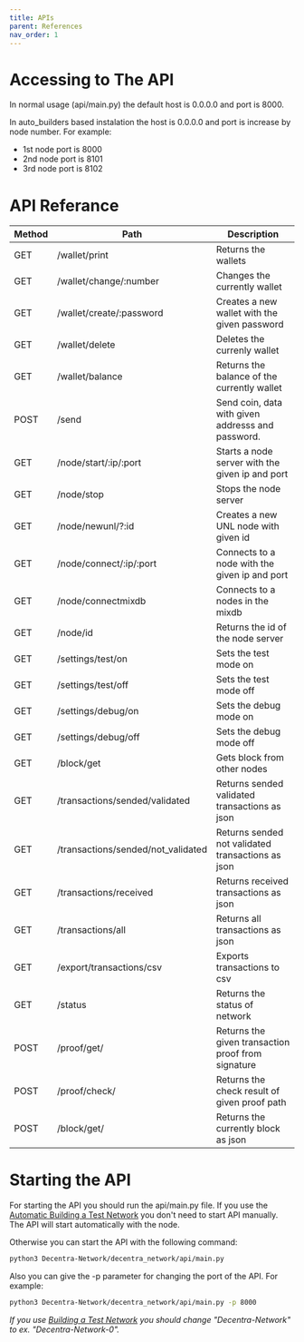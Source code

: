 ```yaml
---
title: APIs
parent: References
nav_order: 1
---
```


# Accessing to The API

In normal usage (api/main.py) the default host is 0.0.0.0 and port is 8000.

In auto_builders based instalation the host is 0.0.0.0 and port is
increase by node number. For example:

- 1st node port is 8000
- 2nd node port is 8101
- 3rd node port is 8102

# API Referance

| Method | Path                               | Description                                        |
| ------ | ---------------------------------- | -------------------------------------------------- |
| GET    | /wallet/print                      | Returns the wallets                                |
| GET    | /wallet/change/:number             | Changes the currently wallet                       |
| GET    | /wallet/create/:password           | Creates a new wallet with the given password       |
| GET    | /wallet/delete                     | Deletes the currenly wallet                        |
| GET    | /wallet/balance                    | Returns the balance of the currently wallet        |
| POST   | /send                              | Send coin, data with given addresss and password.  |
| GET    | /node/start/:ip/:port              | Starts a node server with the given ip and port    |
| GET    | /node/stop                         | Stops the node server                              |
| GET    | /node/newunl/?:id                  | Creates a new UNL node with given id               |
| GET    | /node/connect/:ip/:port            | Connects to a node with the given ip and port      |
| GET    | /node/connectmixdb                 | Connects to a nodes in the mixdb                   |
| GET    | /node/id                           | Returns the id of the node server                  |
| GET    | /settings/test/on                  | Sets the test mode on                              |
| GET    | /settings/test/off                 | Sets the test mode off                             |
| GET    | /settings/debug/on                 | Sets the debug mode on                             |
| GET    | /settings/debug/off                | Sets the debug mode off                            |
| GET    | /block/get                         | Gets block from other nodes                        |
| GET    | /transactions/sended/validated     | Returns sended validated transactions as json      |
| GET    | /transactions/sended/not_validated | Returns sended not validated transactions as json  |
| GET    | /transactions/received             | Returns received transactions as json              |
| GET    | /transactions/all                  | Returns all transactions as json                   |
| GET    | /export/transactions/csv           | Exports transactions to csv                        |
| GET    | /status                            | Returns the status of network                      |
| POST   | /proof/get/                        | Returns the given transaction proof from signature |
| POST   | /proof/check/                      | Returns the check result of given proof path       |
| POST   | /block/get/                        | Returns the currently block as json                |

# Starting the API

For starting the API you should run the api/main.py file. If you use the [Automatic Building a Test Network](https://docs.decentranetwork.net/building_a_test_network/automatic.html) you don't need to start API manually. The API will start automatically with the node.

Otherwise you can start the API with the following command:

```bash
python3 Decentra-Network/decentra_network/api/main.py
```

Also you can give the -p parameter for changing the port of the API. For example:

```bash
python3 Decentra-Network/decentra_network/api/main.py -p 8000
```

_If you use [Building a Test Network](https://docs.decentranetwork.net/building_a_test_network/) you should change "Decentra-Network" to ex. "Decentra-Network-0"._
